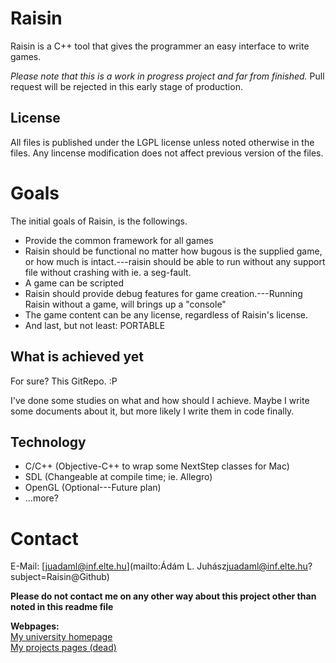 Raisin
======

Raisin is a C++ tool that gives the programmer an easy interface to write games.

*Please note that this is a work in progress project and far from finished.*
Pull request will be rejected in this early stage of production.

License
-------

All files is published under the LGPL license unless noted otherwise in the
files. Any lincense modification does not affect previous version of the files.

Goals
=====

The initial goals of Raisin, is the followings.

* Provide the common framework for all games
* Raisin should be functional no matter how bugous is the supplied game, or how
  much is intact.---raisin should be able to run without any support file
without crashing with ie. a seg-fault.
* A game can be scripted
* Raisin should provide debug features for game creation.---Running Raisin
  without a game, will brings up a "console"
* The game content can be any license, regardless of Raisin's license.
* And last, but not least: PORTABLE

What is achieved yet
--------------------

For sure? This GitRepo. :P

I've done some studies on what and how should I achieve. Maybe I write some
documents about it, but more likely I write them in code finally.

Technology
----------

* C/C++ (Objective-C++ to wrap some NextStep classes for Mac)
* SDL (Changeable at compile time; ie. Allegro)
* OpenGL (Optional---Future plan)
* ...more?

Contact
=======

E-Mail: [juadaml@inf.elte.hu](mailto:Ádám L. Juhász<juadaml@inf.elte.hu>?subject=Raisin@Github)

**Please do not contact me on any other way about this project other than noted
in this readme file**

**Webpages:**  
[My university homepage](http://people.inf.elte.hu/juadaml/ "Ádám L. Juhász")  
[My projects pages (dead)](about:blank)

